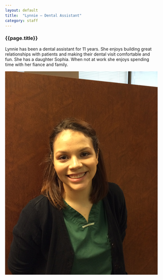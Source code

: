 ```yaml
---
layout: default
title:  "Lynnie – Dental Assistant"
category: staff
---
```

<div class="col span-2 empty"></div>
<div class="col span-6">
<h3>{{page.title}}</h3>
<p>Lynnie has been a dental assistant for 11 years. She enjoys building great relationships with patients and making their dental visit comfortable and fun. She has a daughter Sophia. When not at work she enjoys spending time with her fiance and family.</p></div>
<div class="col span-2">
<img src="/assets/img/bios/lynnie.jpg" alt="{{page.title}}" class="bio"/>
</div>
<div class="col span-2 empty"></div>